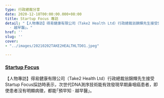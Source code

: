 ```yaml
---
type: 行政總裁分享
date: 2020-12-18T00:00:00.000+08:00
title: Startup Focus 專訪
detail: "【人物專訪】得易健康有限公司（Take2 Health Ltd）行政總裁翁錦輝先生接受Startup Focus採訪時表示，次世代DNA測序技術能有效發現早期鼻咽癌患者，即使患者沒有明顯病徵，都能｢預早知
  · 越早醫｣。"
href: ''
slug: ''
cover:
- "../images/20210202TAKE2HEALTHLTD01.jpeg"

---
```

### [**Startup Focus**](https://www.facebook.com/take2health.ltd/posts/104487845254988)

【人物專訪】得易健康有限公司（Take2 Health Ltd）行政總裁翁錦輝先生接受Startup Focus採訪時表示，次世代DNA測序技術能有效發現早期鼻咽癌患者，即使患者沒有明顯病徵，都能｢預早知 · 越早醫｣。